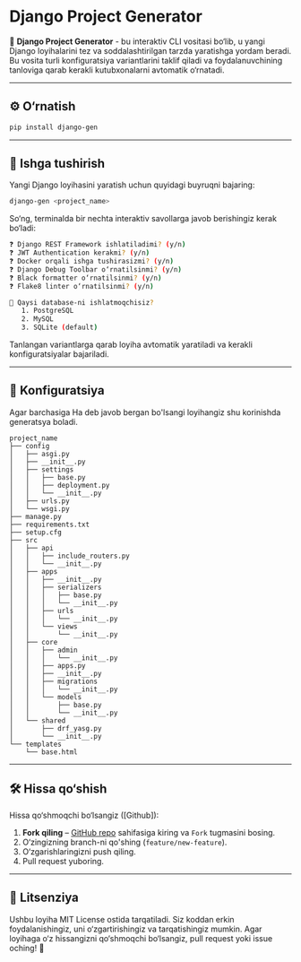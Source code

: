# Django Project Generator

🚀 **Django Project Generator** - bu interaktiv CLI vositasi bo‘lib, u yangi Django loyihalarini tez va soddalashtirilgan
tarzda yaratishga yordam beradi. Bu vosita turli konfiguratsiya variantlarini taklif qiladi va foydalanuvchining
tanloviga qarab kerakli kutubxonalarni avtomatik o‘rnatadi.

---

## ⚙️ O‘rnatish

```bash
pip install django-gen
```

---

## 🚀 Ishga tushirish

Yangi Django loyihasini yaratish uchun quyidagi buyruqni bajaring:

```bash
django-gen <project_name>
```

So‘ng, terminalda bir nechta interaktiv savollarga javob berishingiz kerak bo‘ladi:

```bash
❓ Django REST Framework ishlatiladimi? (y/n)
❓ JWT Authentication kerakmi? (y/n)
❓ Docker orqali ishga tushirasizmi? (y/n)
❓ Django Debug Toolbar o‘rnatilsinmi? (y/n)
❓ Black formatter o‘rnatilsinmi? (y/n)
❓ Flake8 linter o‘rnatilsinmi? (y/n)

🔹 Qaysi database-ni ishlatmoqchisiz?
   1. PostgreSQL
   2. MySQL
   3. SQLite (default)
```

Tanlangan variantlarga qarab loyiha avtomatik yaratiladi va kerakli konfiguratsiyalar bajariladi.

---

## 🔧 Konfiguratsiya

Agar barchasiga Ha deb javob bergan bo'lsangi loyihangiz shu korinishda generatsya boladi.

```
project_name
├── config
│   ├── asgi.py
│   ├── __init__.py
│   ├── settings
│   │   ├── base.py
│   │   ├── deployment.py
│   │   └── __init__.py
│   ├── urls.py
│   └── wsgi.py
├── manage.py
├── requirements.txt
├── setup.cfg
├── src
│   ├── api
│   │   ├── include_routers.py
│   │   └── __init__.py
│   ├── apps
│   │   ├── __init__.py
│   │   ├── serializers
│   │   │   ├── base.py
│   │   │   └── __init__.py
│   │   ├── urls
│   │   │   └── __init__.py
│   │   └── views
│   │       └── __init__.py
│   ├── core
│   │   ├── admin
│   │   │   └── __init__.py
│   │   ├── apps.py
│   │   ├── __init__.py
│   │   ├── migrations
│   │   │   └── __init__.py
│   │   └── models
│   │       ├── base.py
│   │       └── __init__.py
│   └── shared
│       ├── drf_yasg.py
│       └── __init__.py
└── templates
    └── base.html
```

---

## 🛠 Hissa qo‘shish

Hissa qo‘shmoqchi bo‘lsangiz ([Github]):

1. **Fork qiling** – [GitHub repo](https://github.com/zohidillo/django-project-generator) sahifasiga kiring va `Fork` tugmasini bosing.
2. O‘zingizning branch-ni qo'shing (`feature/new-feature`).
3. O‘zgarishlaringizni push qiling.
4. Pull request yuboring.

---

## 📄 Litsenziya

Ushbu loyiha MIT License ostida tarqatiladi. Siz koddan erkin foydalanishingiz, uni o‘zgartirishingiz va tarqatishingiz
mumkin. Agar loyihaga o‘z hissangizni qo‘shmoqchi bo‘lsangiz, pull request yoki issue oching! 🎉
